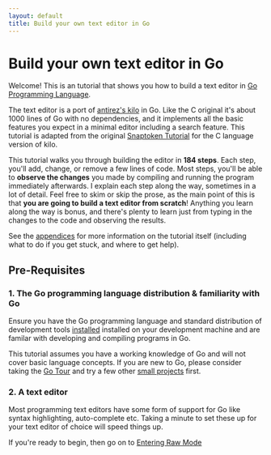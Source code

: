 ```yaml
---
layout: default
title: Build your own text editor in Go
---
```

# Build your own text editor in Go
Welcome! This is an tutorial that shows you how to build a text
editor in [Go Programming Language](https://www.golang.org).

The text editor is a port of [antirez's kilo](http://antirez.com/news/108)
in Go. Like the C original it's about 1000 lines of Go with no dependencies,
and it implements all the basic features you expect in a minimal editor
including a search feature. This tutorial is adapted from the original
[Snaptoken Tutorial](https://viewsourcecode.org/snaptoken/kilo/) for
the C language version of kilo.

This tutorial walks you through building the editor in **184 steps**. Each step,
you'll add, change, or remove a few lines of code. Most steps, you'll be able
to **observe the changes** you made by compiling and running the program
immediately afterwards. I explain each step along the way, sometimes in 
a lot of detail. Feel free to skim or skip the prose, as the main point 
of this is that **you are going to build a text editor from scratch**! 
Anything you learn along the way is bonus, and there's plenty to learn 
just from typing in the changes to the code and observing the results.

See the [appendices](/appendices.html) for more information on the 
tutorial itself (including what to do if you get stuck,
and where to get help).

## Pre-Requisites

### 1. The Go programming language distribution & familiarity with Go
Ensure you have the Go programming language and standard distribution
of development tools [installed](https://golang.org/doc/install) 
installed on your development machine and are familar with developing
and compiling programs in Go.

This tutorial assumes you have a working knowledge of Go and will not cover
basic language concepts. If you are new to Go, please consider taking 
the [Go Tour](https://tour.golang.org/welcome/1) and try a few other
[small projects](https://medium.com/hackr-io/learn-golang-best-go-tutorials-for-beginners-deb6cab45867)
first.

### 2. A text editor
Most programming text editors have some form of support for Go like
syntax highlighting, auto-complete etc. Taking a minute to set these
up for your text editor of choice will speed things up.

If you're ready to begin, then go on to [Entering Raw Mode](/entering-raw-mode.html)